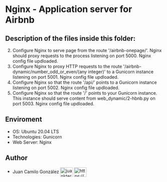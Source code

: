 # Nginx - Application server for Airbnb

## Description of the files inside this folder:

2. Configure Nginx to serve page from the route '/airbnb-onepage/'. Nginx should proxy requests to the process listening on port 5000. Nginx config file updloaded.
3. Configure Nginx to proxy HTTP requests to the route '/airbnb-dynamic/number_odd_or_even/(any integer)' to a Gunicorn instance listening on port 5001. Nginx config file updloaded.
4. Configure Nginx so that the route '/api/' points to a Gunicorn instance listening on port 5002. Nginx config file updloaded.
5. Configure Nginx so that the route '/' points to your Gunicorn instance. This instance should serve content from web_dynamic/2-hbnb.py on port 5003. Nginx config file updloaded.

## Enviroment

- OS: Ubuntu 20.04 LTS
- Technologies: Gunicorn
- Web Server: Nginx

## Author

- Juan Camilo González <a href="https://twitter.com/juankter" target="blank"><img align="center" src="https://raw.githubusercontent.com/rahuldkjain/github-profile-readme-generator/master/src/images/icons/Social/twitter.svg" alt="juankter" height="30" width="40" /></a>
<a href="https://bit.ly/2MBNR0t" target="blank"><img align="center" src="https://raw.githubusercontent.com/rahuldkjain/github-profile-readme-generator/master/src/images/icons/Social/linked-in-alt.svg" alt="https://bit.ly/2mbnr0t" height="30" width="40" /></a>
